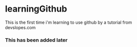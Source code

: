 # learningGithub
This is the first time i'm learning to use github by a tutorial from devslopes.com
### This has been added later
